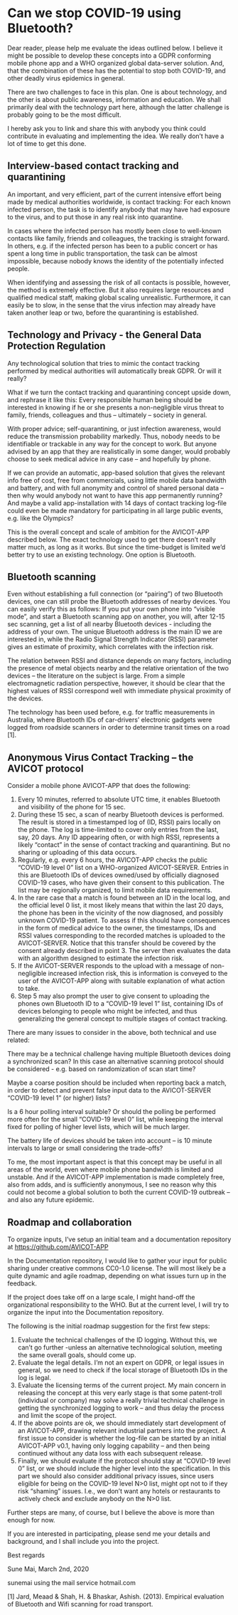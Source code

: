 # Can we stop COVID-19 using Bluetooth?
Dear reader, please help me evaluate the ideas outlined below. I believe it might be possible to develop these concepts into a GDPR conforming mobile phone app and a WHO organized global data-server solution. And, that the combination of these has the potential to stop both COVID-19, and other deadly virus epidemics in general. 

There are two challenges to face in this plan. One is about technology, and the other is about public awareness, information and education. We shall primarily deal with the technology part here, although the latter challenge is probably going to be the most difficult.

I hereby ask you to link and share this with anybody you think could contribute in evaluating and implementing the idea. We really don’t have a lot of time to get this done.

## Interview-based contact tracking and quarantining 
An important, and very efficient, part of the current intensive effort being made by medical authorities worldwide, is contact tracking: For each known infected person, the task is to identify anybody that may have had exposure to the virus, and to put those in any real risk into quarantine.

In cases where the infected person has mostly been close to well-known contacts like family, friends and colleagues, the tracking is straight forward. In others, e.g. if the infected person has been to a public concert or has spent a long time in public transportation, the task can be almost impossible, because nobody knows the identity of the potentially infected people. 

When identifying and assessing the risk of all contacts is possible, however, the method is extremely effective. But it also requires large resources and qualified medical staff, making global scaling unrealistic. Furthermore, it can easily be to slow, in the sense that the virus infection may already have taken another leap or two, before the quarantining is established.

## Technology and Privacy - the General Data Protection Regulation
Any technological solution that tries to mimic the contact tracking performed by medical authorities will automatically break GDPR. Or will it really? 

What if we turn the contact tracking and quarantining concept upside down, and rephrase it like this: Every responsible human being should be interested in knowing if he or she presents a non-negligible virus threat to family, friends, colleagues and thus – ultimately – society in general. 

With proper advice; self-quarantining, or just infection awareness, would reduce the transmission probability markedly. Thus, nobody needs to be identifiable or trackable in any way for the concept to work. But anyone advised by an app that they are realistically in some danger, would probably choose to seek medical advice in any case – and hopefully by phone.

If we can provide an automatic, app-based solution that gives the relevant info free of cost, free from commercials, using little mobile data bandwidth and battery,  and with full anonymity and control of shared personal data – then why would anybody not want to have this app permanently running? And maybe a valid app-installation with 14 days of contact tracking log-file could even be made mandatory for participating in all large public events, e.g. like the Olympics? 

This is the overall concept and scale of ambition for the AVICOT-APP described below. The exact technology used to get there doesn’t really matter much, as long as it works. But since the time-budget is limited we’d better try to use an existing technology. One option is Bluetooth. 

## Bluetooth scanning
Even without establishing a full connection (or “pairing”) of two Bluetooth devices, one can still probe the Bluetooth addresses of nearby devices. You can easily verify this as follows: If you put your own phone into “visible mode”, and start a Bluetooth scanning app on another, you will, after 12-15 sec scanning, get a list of all nearby Bluetooth devices - including the address of your own. The unique Bluetooth address is the main ID we are interested in, while the Radio Signal Strength Indicator (RSSI) parameter gives an estimate of proximity, which correlates with the infection risk.

The relation between RSSI and distance depends on many factors, including the presence of metal objects nearby and the relative orientation of the two devices – the literature on the subject is large. From a simple electromagnetic radiation perspective, however, it should be clear that the highest values of RSSI correspond well with immediate physical proximity of the devices.

The technology has been used before, e.g. for traffic measurements in Australia, where Bluetooth IDs of car-drivers’ electronic gadgets were logged from roadside scanners in order to determine transit times on a road [1]. 

## Anonymous Virus Contact Tracking – the AVICOT protocol
Consider a mobile phone AVICOT-APP that does the following:
1.	Every 10 minutes, referred to absolute UTC time, it enables Bluetooth and visibility of the phone for 15 sec. 
2.	During these 15 sec, a scan of nearby Bluetooth devices is performed. The result is stored in a timestamped log of (ID, RSSI) pairs locally on the phone. The log is time-limited to cover only entries from the last, say, 20 days. Any ID appearing often, or with high RSSI, represents a likely “contact” in the sense of contact tracking and quarantining. But no sharing or uploading of this data occurs.  
3.	Regularly, e.g. every 6 hours, the AVICOT-APP checks the public “COVID-19 level 0” list on a WHO-organized AVICOT-SERVER. Entries in this are Bluetooth IDs of devices owned/used by officially diagnosed COVID-19 cases, who have given their consent to this publication. The list may be regionally organized, to limit mobile data requirements.
4.	In the rare case that a match is found between an ID in the local log, and the official level 0 list, it most likely means that within the last 20 days, the phone has been in the vicinity of the now diagnosed, and possibly unknown COVID-19 patient. To assess if this should have consequences in the form of medical advice to the owner, the timestamps, IDs and RSSI values corresponding to the recorded matches is uploaded to the AVICOT-SERVER. Notice that this transfer should be covered by the consent already described in point 3. The server then evaluates the data with an algorithm designed to estimate the infection risk. 
5.	If the AVICOT-SERVER responds to the upload with a message of non-negligible increased infection risk, this is information is conveyed to the user of the AVICOT-APP along with suitable explanation of what action to take. 
6.	Step 5 may also prompt the user to give consent to uploading the phones own Bluetooth ID to a “COVID-19 level 1” list, containing IDs of devices belonging to people who might be infected, and thus generalizing the general concept to multiple stages of contact tracking. 

There are many issues to consider in the above, both technical and use related:  

There may be a technical challenge having multiple Bluetooth devices doing a synchronized scan? In this case an alternative scanning protocol should be considered - e.g. based on randomization of scan start time?

Maybe a coarse position should be included when reporting back a match, in order to detect and prevent false input data to the AVICOT-SERVER “COVID-19 level 1” (or higher) lists? 

Is a 6 hour polling interval suitable? Or should the polling be performed more often for the small “COVID-19 level 0” list, while keeping the interval fixed for polling of higher level lists, which will be much larger. 

The battery life of devices should be taken into account – is 10 minute intervals to large or small considering the trade-offs?

To me, the most important aspect is that this concept may be useful in all areas of the world, even where mobile phone bandwidth is limited and unstable.  And if the AVICOT-APP implementation is made completely free, also from adds, and is sufficiently anonymous, I see no reason why this could not become a global solution to both the current COVID-19 outbreak – and also any future epidemic. 

## Roadmap and collaboration
To organize inputs, I’ve setup an initial team and a documentation repository at
 https://github.com/AVICOT-APP

In the Documentation repository, I would like to gather your input for public sharing under creative commons CC0-1.0 license. The will most likely be a quite dynamic and agile roadmap, depending on what issues turn up in the feedback.

If the project does take off on a large scale, I might hand-off the organizational responsibility to the WHO. But at the current level, I will try to organize the input into the Documentation repository.

The following is the initial roadmap suggestion for the first few steps:
1.	Evaluate the technical challenges of the ID logging. Without this, we can’t go further -unless an alternative technological solution, meeting the same overall goals, should come up.
2.	Evaluate the legal details. I’m not an expert on GDPR, or legal issues in general, so we need to check if the local storage of Bluetooth IDs in the log is legal.
3.	Evaluate the licensing terms of the current project. My main concern in releasing the concept at this very early stage is that some patent-troll (individual or company) may solve a really trivial technical challenge in getting the synchronized logging to work – and thus delay the process and limit the scope of the project. 
4.	If the above points are ok, we should immediately start development of an AVICOT-APP, drawing relevant industrial partners into the project. A first issue to consider is whether the log-file can be started by an initial AVICOT-APP v0.1, having only logging capability – and then being continued without any data loss with each subsequent release. 
5.	Finally, we should evaluate if the protocol should stay at “COVID-19 level 0” list, or we should include the higher level into the specification. In this part we should also consider additional privacy issues, since users eligible for being on the COVID-19 level N>0 list, might opt not to if they risk “shaming” issues. I.e., we don’t want any hotels or restaurants to actively check and exclude anybody on the N>0 list.

Further steps are many, of course, but I believe the above is more than enough for now. 

If you are interested in participating, please send me your details and background, and I shall include you into the project. 

Best regards

Sune Mai, March 2nd, 2020 

sunemai using the mail service hotmail.com

[1] Jard, Meaad & Shah, H. & Bhaskar, Ashish. (2013). Empirical evaluation of Bluetooth and Wifi scanning for road transport.

